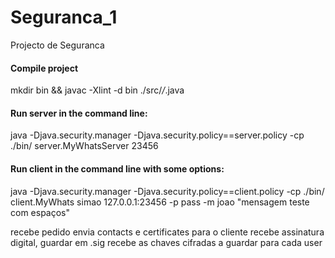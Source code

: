 # Seguranca_1
Projecto de Seguranca

#### Compile project
mkdir bin && javac -Xlint -d bin ./src/*/*.java

#### Run server in the command line:
java -Djava.security.manager -Djava.security.policy==server.policy -cp ./bin/ server.MyWhatsServer 23456

#### Run client in the command line with some options:
java -Djava.security.manager -Djava.security.policy==client.policy -cp ./bin/ client.MyWhats simao 127.0.0.1:23456 -p pass -m joao "mensagem teste com espaços"




recebe pedido
envia contacts e certificates para o cliente
recebe assinatura digital, guardar em .sig
recebe as chaves cifradas a guardar para cada user
